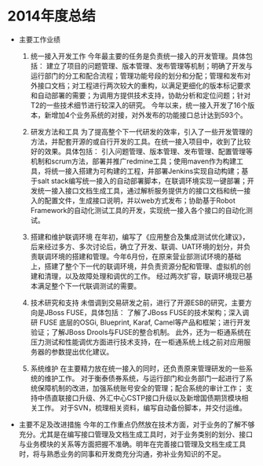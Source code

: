 # 2014年度总结

+ 主要工作业绩

  1. 统一接入开发工作
     今年最主要的任务是负责统一接入的开发管理。具体包括：
     建立了项目的问题管理、版本管理、发布管理等机制；明确了开发与运行部门的分工和配合流程；管理功能号段的划分和分配；管理和发布对外接口文档；对工程进行两次较大的重构，以满足更细化的版本标记要求和自动部署的需要；为调用方提供技术支持，协助分析和定位问题；针对T2的一些技术细节进行较深入的研究。
     今年以来，统一接入开发了16个版本，新增加4个业务系统的对接，对外发布的功能接口总计达到593个。

  2. 研发方法和工具
     为了提高整个下一代研发的效率，引入了一些开发管理的方法，并配套开源的或自行开发的工具。在统一接入项目中，收到了比较好的效果。具体包括：
     引入问题管理、版本管理、发布管理、配置管理等机制和scrum方法，部署并推广redmine工具；使用maven作为构建工具，将统一接入搭建为可构建的工程，并部署Jenkins实现自动构建；基于salt stack编写统一接入的自动部署脚本，在联调环境实现一键部署；开发统一接入接口文档生成工具，通过解析服务提供方的接口文档和统一接入的配置文件，生成接口说明，并以web方式发布；协助基于Robot Framework的自动化测试工具的开发，实现统一接入各个接口的自动化测试。

  3. 搭建和维护联调环境
     在年初，编写了《应用整合及集成测试优化建议》，后来经过多方、多次讨论后，确立了开发、联调、UAT环境的划分，并负责联调环境的搭建和管理。今年6月份，在原来营业部测试环境的基础上，搭建了整个下一代的联调环境，并负责资源分配和管理、虚拟机的创建和清理，以及故障处理和调优的工作。
     经过两次扩容，联调环境现已基本满足整个下一代联调测试的需要。

  4. 技术研究和支持
     未借调到交易研发之前，进行了开源ESB的研究，主要方向是JBoss FUSE，具体包括：
     了解了JBoss FUSE的技术架构；深入调研 FUSE 底层的OSGi, Blueprint, Karaf, Camel等产品和框架；进行开发验证；了解JBoss Drools与FUSE的整合机制。
     此外，还为一柜通系统在压力测试和性能调优方面进行技术支持，在一柜通系统上线之前对应用服务器的参数提出优化建议。


  5. 系统维护
     在主要精力放在统一接入的同时，还负责原来管理研发的一些系统的维护工作。
     对于衡泰债券系统，与运行部门和业务部门一起进行了系统保障机制的改进，加强系统账号安全的管理；配合系统的审计工作；
     支持中债直联接口升级、外汇中心CSTP接口升级以及新增国债期货模块相关工作。
     对于SVN，梳理相关资料，编写自动备份脚本，并交付运维。


+ 主要不足及改进措施
  今年的工作重点仍然放在技术方面，对于业务的了解不够充分。尤其是在编写接口管理及文档生成工具时，对于业务类别的划分、接口与业务模块的关系等方面把握不准确。明年在完善接口管理及文档生成工具时，将与熟悉业务的同事和开发商充分沟通，弥补业务知识的不足。
